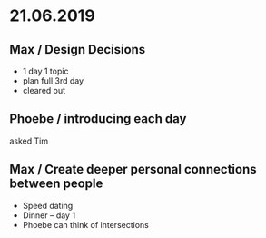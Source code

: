 # 21.06.2019

## Max / Design Decisions

* 1 day 1 topic
* plan full 3rd day
* cleared out

## Phoebe / introducing each day

asked Tim

## Max / Create deeper personal connections between people

* Speed dating
* Dinner – day 1
* Phoebe can think of intersections





